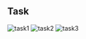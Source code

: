 ## Task
![task1](https://user-images.githubusercontent.com/33575994/90600368-12272500-e214-11ea-9eda-78ed5a027500.png)
![task2](https://user-images.githubusercontent.com/33575994/90600422-28cd7c00-e214-11ea-9f17-da124ad03eeb.png)
![task3](https://user-images.githubusercontent.com/33575994/90600443-2f5bf380-e214-11ea-8fa1-b2858c6ff042.png)
